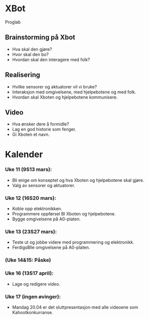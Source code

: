 # XBot
Proglab

## Brainstorming på Xbot
* Hva skal den gjøre? 
* Hvor skal den bo? 
* Hvordan skal den interagere med folk? 

## Realisering
* Hvilke sensorer og aktuatorer vil vi bruke? 
* Interaksjon med omgivelsene, med hjelpebotene og med folk. 
* Hvordan skal Xboten og hjelpebotene kommunisere. 

## Video
* Hva ønsker dere å formidle? 
* Lag en god historie som fenger. 
* Gi Xboten et navn. 

# Kalender

### Uke 11 (9S13 mars):   
* Bli enige om konseptet og hva Xboten og hjelpebotene skal gjøre. 
* Valg av sensorer og aktuatorer. 

### Uke 12 (16S20 mars): 
* Koble opp elektronikken. 
* Programmere oppførsel Bl Xboten og hjelpebotene. 
* Bygge omgivelsene på A0-platen. 

### Uke 13 (23S27 mars): 
* Teste ut og jobbe videre med programmering og elektronikk. 
* FerdigsBlle omgivelsene på A0-platen.

### (Uke 14&15: Påske)
### Uke 16 (13S17 april): 
* Lage og redigere video.

### Uke 17 (ingen øvinger): 
* Mandag 20.04 er det sluttpresentasjon med alle videoene som Kahootkonkurranse. 
